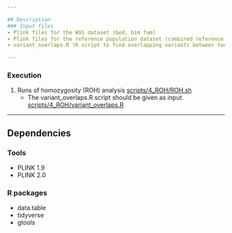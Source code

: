 ```yaml
---

## Description
### Input files
- Plink files for the WGS dataset (bed, bim fam)
- Plink files for the reference population dataset (combined reference panels of the Human Genome Diversity Project (HGDP) and 1000 Genomes Phase 3)
- variant_overlaps.R (R script to find overlapping variants between two datasets)

---
```


### Execution

1. Runs of homozygosity (ROH) analysis  [scripts/4_ROH/ROH.sh](ROH.sh)
	- The variant_overlaps.R script should be given as input. [scripts/4_ROH/variant_overlaps.R](variant_overlaps.R)

---

## Dependencies
### Tools
- PLINK 1.9
- PLINK 2.0
### R packages
- data.table
- tidyverse
- gtools
